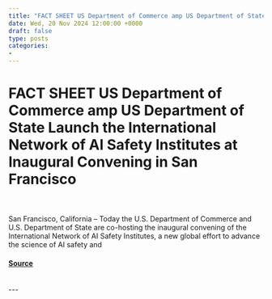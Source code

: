 ```yaml
---
title: "FACT SHEET US Department of Commerce amp US Department of State Launch the International Network of AI Safety Institutes at Inaugural Convening in San Francisco"
date: Wed, 20 Nov 2024 12:00:00 +0000
draft: false
type: posts
categories: 
- 
---
```

# FACT SHEET US Department of Commerce amp US Department of State Launch the International Network of AI Safety Institutes at Inaugural Convening in San Francisco

<br/>

<br/>
San Francisco, California – Today the U.S. Department of Commerce and U.S. Department of State are co-hosting the inaugural convening of the International Network of AI Safety Institutes, a new global effort to advance the science of AI safety and

#### [Source](https://www.nist.gov/news-events/news/2024/11/fact-sheet-us-department-commerce-us-department-state-launch-international)

<br/>
---
